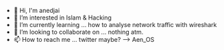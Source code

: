 - 👋 Hi, I'm anedjai
- 👀 I’m interested in Islam & Hacking
- 🌱 I’m currently learning ... how to analyse network traffic with wireshark
- 💞️ I’m looking to collaborate on ... nothing atm.
- 📫 How to reach me ... twitter maybe? --> Aen_OS
